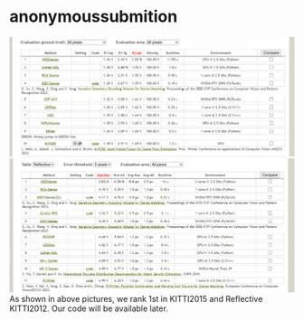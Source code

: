 # anonymoussubmition
![image](KITTI2015.png)
![image](KITTI2012.png)
As shown in above pictures, we rank 1st in KITTI2015 and Reflective KITTI2012. Our code will be available later.
